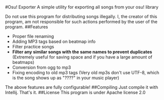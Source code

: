 #Osu! Exporter
A simple utility for exporting all songs from your osu! library

Do not use this program for distributing songs illegally. I, the creator of this program, am not responsible for such actions performed by the user of the program. 
##Features
* Proper file renaming
* Adding MP3 tags based on beatmap info
* Filter practice songs
* **Filter any similar songs with the same names to prevent duplicates** (Extremely useful for saving space and if you have a large amount of beatmaps) 
* Conversion from ogg to mp3
* Fixing encoding to old mp3 tags (Very old mp3s don't use UTF-8, which is the song shows up as "????" in your music player)

The above features are fully configurable!
##Compiling
Just compile it with Intellij. That's it.
##License
This program is under Apache license 2.0